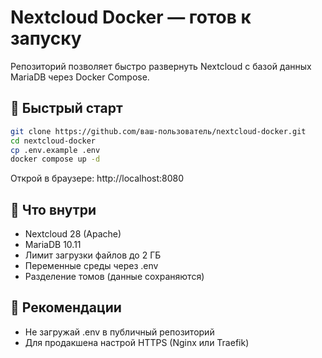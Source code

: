 # Nextcloud Docker — готов к запуску

Репозиторий позволяет быстро развернуть Nextcloud с базой данных MariaDB через Docker Compose.

## 🚀 Быстрый старт

```bash
git clone https://github.com/ваш-пользователь/nextcloud-docker.git
cd nextcloud-docker
cp .env.example .env
docker compose up -d
```

Открой в браузере: http://localhost:8080

## 🔧 Что внутри

- Nextcloud 28 (Apache)
- MariaDB 10.11
- Лимит загрузки файлов до 2 ГБ
- Переменные среды через .env
- Разделение томов (данные сохраняются)

## 🔐 Рекомендации

- Не загружай .env в публичный репозиторий
- Для продакшена настрой HTTPS (Nginx или Traefik)
